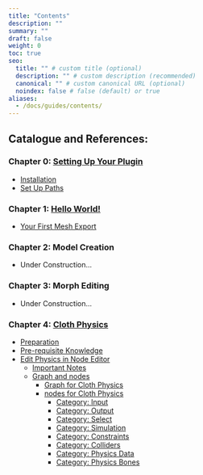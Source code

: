 ```yaml
---
title: "Contents"
description: ""
summary: ""
draft: false
weight: 0
toc: true
seo:
  title: "" # custom title (optional)
  description: "" # custom description (recommended)
  canonical: "" # custom canonical URL (optional)
  noindex: false # false (default) or true
aliases:
  - /docs/guides/contents/
---
```


## Catalogue and References:

### Chapter 0: [Setting Up Your Plugin](/docs/user-manual/hello-world/#setting-up-your-plugin)

- [Installation](/docs/user-manual/hello-world/#installation)
- [Set Up Paths](/docs/user-manual/hello-world/#set-up-paths)

### Chapter 1: [Hello World!](/docs/user-manual/hello-world/#hello-world)

- [Your First Mesh Export](/docs/user-manual/hello-world/#your-first-mesh-export)

### Chapter 2: Model Creation

- Under Construction...

### Chapter 3: Morph Editing

- Under Construction...
 
### Chapter 4: [Cloth Physics](/docs/user-manual/cloth-physics/#cloth-physics)


- [Preparation](/docs/user-manual/cloth-physics/#preparations) 
- [Pre-requisite Knowledge](/docs/user-manual/cloth-physics/#prerequisite-knowledge) 
- [Edit Physics in Node Editor](/docs/user-manual/cloth-physics/#edit-physics-in-node-editor) 
    -  [Important Notes](/docs/user-manual/cloth-physics/#important-notes)  
	- [Graph and nodes](/docs/user-manual/cloth-physics#graph-and-nodes)
		- [Graph for Cloth Physics](/docs/user-manual/cloth-physics/#graph-for-cloth-physics)
        - [nodes for Cloth Physics](/docs/user-manual/cloth-physics/#nodes-for-cloth-physics)
	        - [Category: Input](/docs/user-manual/cloth-physics/#nodes-for-cloth-physics-input)
            - [Category: Output](/docs/user-manual/cloth-physics/#nodes-for-cloth-physics-output)
            - [Category: Select](/docs/user-manual/cloth-physics/#nodes-for-cloth-physics-select)
            - [Category: Simulation](/docs/user-manual/cloth-physics/#nodes-for-cloth-physics-simulation)
            - [Category: Constraints](/docs/user-manual/cloth-physics/#nodes-for-cloth-physics-constraints)
            - [Category: Colliders](/docs/user-manual/cloth-physics/#nodes-for-cloth-physics-colliders)
            - [Category: Physics Data](/docs/user-manual/cloth-physics/#nodes-for-cloth-physics-physics-data)
            - [Category: Physics Bones](/docs/user-manual/cloth-physics/#nodes-for-cloth-physics-physics-bones)